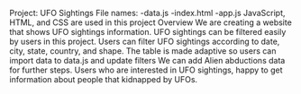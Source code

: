 Project: UFO Sightings
File names:
-data.js
-index.html
-app.js
JavaScript, HTML, and CSS are used in this project
Overview 
We are creating a website that shows UFO sightings information. UFO sightings can be filtered easily by users in this project. Users can filter UFO sightings according to date, city, state, country, and shape.
The table is made adaptive so users can import data to data.js and update filters
We can add Alien abductions data for further steps. Users who are interested in UFO sightings, happy to get information about people that kidnapped by UFOs.


